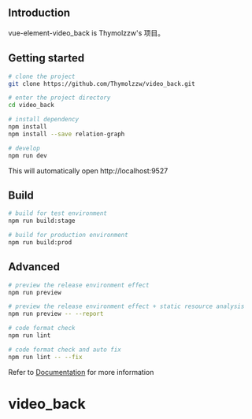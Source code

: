 ## Introduction

vue-element-video_back is Thymolzzw's 项目。


## Getting started

```bash
# clone the project
git clone https://github.com/Thymolzzw/video_back.git

# enter the project directory
cd video_back

# install dependency
npm install
npm install --save relation-graph

# develop
npm run dev
```

This will automatically open http://localhost:9527

## Build

```bash
# build for test environment
npm run build:stage

# build for production environment
npm run build:prod
```

## Advanced

```bash
# preview the release environment effect
npm run preview

# preview the release environment effect + static resource analysis
npm run preview -- --report

# code format check
npm run lint

# code format check and auto fix
npm run lint -- --fix
```

Refer to [Documentation](https://panjiachen.github.io/vue-element-admin-site/guide/essentials/deploy.html) for more information



# video_back
